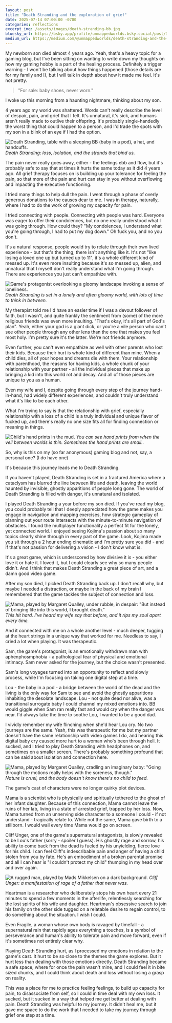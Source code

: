```yaml
---
layout: post
title: "Death Stranding and the exploration of grief"
date: 2025-07-14 07:00:00 -0700
categories: reflections
excerpt_img: /assets/images/death-stranding-bb.jpg
bluesky_url: https://bsky.app/profile/unmappedworlds.bsky.social/post/3ltwl7drqys22
medium_url: https://medium.com/@unmappedworlds/death-stranding-and-the-exploration-of-grief-a69123225665
---
```


My newborn son died almost 4 years ago. Yeah, that's a heavy topic for a gaming blog, but I've been sitting on wanting to write down my thoughts on how my gaming hobby is a part of the healing process. Definitely a trigger warning - I won't be talking about how things happened (those details are for my family and I), but I will talk in depth about how it made me feel. It's not pretty.

> "For sale: baby shoes, never worn."

I woke up this morning from a haunting nightmare, thinking about my son.

4 years ago my world was shattered. Words can't really describe the level of despair, pain, and grief that I felt. It's unnatural, it's sick, and humans aren't really made to outlive their offspring. It's probably single-handedly the worst thing that could happen to a person, and I'd trade the spots with my son in a blink of an eye if I had the option.

![Death Stranding, table with a sleeping BB (baby in a pod), a hat, and handcuffs.](/assets/images/death-stranding-bb.jpg)
*Death Stranding: loss, isolation, and the strands that bind us.*

The pain never really goes away, either - the feelings ebb and flow, but it's probably safe to say that at times it hurts the same today as it did 4 years ago. All grief therapy focuses on is building up your tolerance for feeling the pain, so that more of the pain and hurt can stay in you without overflowing and impacting the executive functioning.

I tried many things to help dull the pain. I went through a phase of overly generous donations to the causes dear to me. I was in therapy, naturally, where I had to do the work of growing my capacity for pain.

I tried connecting with people. Connecting with people was hard. Everyone was eager to offer their condolences, but no one really understood what I was going through. How could they? "My condolences, I understand what you're going through, I had to put my dog down." Oh fuck you, and no you don't.

It's a natural response, people would try to relate through their own lived experience - but that's the thing, there isn't anything like it. It's not "like losing a loved one up but turned up to 11", it's a whole different kind of messed up. It's even more insulting because it's so messed up, alien, and unnatural that I myself don't really understand what I'm going through. There are experiences you just can't empathize with.

![Game's protagonist overlooking a gloomy landscape invoking a sense of loneliness.](/assets/images/death-stranding-lonely.jpg)
*Death Stranding is set in a lonely and often gloomy world, with lots of time to think in between.*

My therapist told me I'd have an easier time if I was a devout follower of faith, but I wasn't, and quite frankly the sentiment from (some) of the more religious friends was even more insulting. "That's okay, it's all part of God's plan". Yeah, either your god is a giant dick, or you're a vile person who can't see other people through any other lens than the one that makes you feel most holy. I'm pretty sure it's the latter. We're not friends anymore.

Even further, you can't even empathize as well with other parents who lost their kids. Because their hurt is whole kind of different than mine. When a child dies, all of your hopes and dreams die with them. Your relationship with parenthood, the reasons for having kids, a whole chunk of your relationship with your partner - all the individual pieces that make up bringing a kid into this world rot and decay. And all of those pieces are unique to you as a human.

Even my wife and I, despite going through every step of the journey hand-in-hand, had widely different experiences, and couldn't truly understand what it's like to be each other.

What I'm trying to say is that the relationship with grief, especially relationship with a loss of a child is a truly individual and unique flavor of fucked up, and there's really no one size fits all for finding connection or meaning in things.

![Child's hand prints in the mud.](/assets/images/death-stranding-hand-prints.jpg)
*You can see hand prints from when the veil between worlds is thin. Sometimes the hand prints are small..*

So, why is this on my (so far anonymous) gaming blog and not, say, a personal one? (I do have one)

It's because this journey leads me to Death Stranding.

If you haven't played, Death Stranding is set in a fractured America where a cataclysm has blurred the line between life and death, leaving the world haunted by invisible, ghostly apparitions of people long gone. The world of Death Stranding is filled with danger, it's unnatural and isolated.

I played Death Stranding a year before my son died. If you've read my blog, you could probably tell that I deeply appreciated how the game makes you engage in navigation and mapping exercises, how strategic gameplay of planning out your route intersects with the minute-to-minute navigation of obstacles. I found the multiplayer functionality a perfect fit for the lonely, yet connected world. I enjoyed seeing Kojima's passion about so many topics clearly shine through in every part of the game. Look, Kojima made you sit through a 2 hour ending cinematic and I'm pretty sure you did - and if that's not passion for delivering a vision - I don't know what is.

It's a great game, which is underscored by how divisive it is - you either love it or hate it. I loved it, but I could clearly see why so many people didn't. And I think that makes Death Stranding a great piece of art, and a damn good video game.

After my son died, I picked Death Stranding back up. I don't recall why, but maybe I needed a distraction, or maybe in the back of my brain I remembered that the game tackles the subject of connection and loss.

![Mama, played by Margaret Qualley, under rubble, in despair: "But instead of bringing life into this world, I brought death."](/assets/images/death-stranding-mama-death.jpg)
*This hit hard. I've heard my wife say that before, and it rips my soul apart every time.*

And it connected with me on a whole another level - much deeper, tugging at the heart strings in a unique way that worked for me. Needless to say, I cried a lot when playing. It was therapeutic.

Sam, the game's protagonist, is an emotionally withdrawn man with aphenphosmphobia - a pathological fear of physical and emotional intimacy. Sam never asked for the journey, but the choice wasn't presented.

Sam's long voyages turned into an opportunity to reflect and slowly process, while I'm focusing on taking one digital step at a time.

Lou - the baby in a pod - a bridge between the world of the dead and the living is the only way for Sam to see and avoid the ghostly apparitions inhabiting the desolate landscape. Lou - not quite dead nor alive, was a transitional surrogate baby I could channel my mixed emotions into. BB would giggle when Sam ran really fast and would cry when the danger was near. I'd always take the time to soothe Lou, I wanted to be a good dad.

I vividly remember my wife flinching when she'd hear Lou cry. No two journeys are the same. Yeah, this was therapeutic for me but my partner doesn't have the same relationship with video games I do, and hearing this digital baby cry caused more hurt to a woman who's been through hell. It sucked, and I tried to play Death Stranding with headphones on, and sometimes on a smaller screen. There's probably something profound that can be said about isolation and connection here.

![Mama, played by Margaret Qualley, cradling an imaginary baby: "Going through the motions really helps with the soreness, though."](/assets/images/death-stranding-mama-soreness.jpg)
*Nature is cruel, and the body doesn't know there's no child to feed.*

The game's cast of characters were no longer quirky plot devices.

Mama is a scientist who is physically and spiritually tethered to the ghost of her infant daughter. Because of this connection, Mama cannot leave the ruins of her lab, living in a state of arrested grief, trapped by her loss. Now, Mama turned from an unnerving side character to a someone I could - if not understand - tragically relate to. While not the same, Mama gave birth to a stillborn. I would wail every time Mama would go on screen.

Cliff Unger, one of the game's supernatural antagonists, is slowly revealed to be Lou's father (sorry - spoiler I guess). His ghostly rage and sorrow, his ability to come back from the dead is fueled by his unyielding, fierce love for his child. I can feel Cliff's indescribable pain and anger of having a child stolen from you by fate. He's an embodiment of a broken parental promise and all I can hear is "I couldn't protect my child" thumping in my head over and over again.

![A rugged man, played by Mads Mikkelsen on a dark background.](/assets/images/death-stranding-cliff.jpg)
*Cliff Unger: a manifestation of rage of a father that never was.*

Heartman is a researcher who deliberately stops his own heart every 21 minutes to spend a few moments in the afterlife, relentlessly searching for the lost spirits of his wife and daughter. Heartman's obsessive search to join his family on the other side tugged on a relatable desire to regain control, to do something about the situation. I wish I could. 

Even Fragile, a woman whose own body is ravaged by timefall - a supernatural rain that rapidly ages everything a touches, is a symbol of perseverance and human's ability to tolerate pain and move forward, even if it's sometimes not entirely clear why.

Playing Death Stranding hurt, as I processed my emotions in relation to the game's cast. It hurt to be so close to the themes the game explores. But it hurt less than dealing with those emotions directly. Death Stranding became a safe space, where for once the pain wasn't mine, and I could feel it in bite sized chunks, and I could think about death and loss without losing a grasp on reality.

This was a place for me to practice feeling feelings, to build up capacity for pain, to disassociate from self, so I could in time deal with my own loss. It sucked, but it sucked in a way that helped me get better at dealing with pain. Death Stranding was helpful to my journey. It didn't heal me, but it gave me space to do the work that I needed to take my journey through grief one step at a time.
